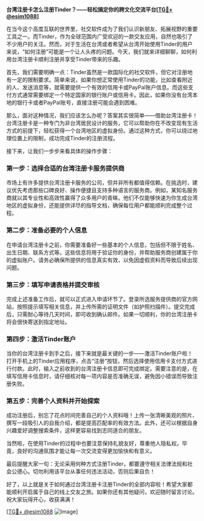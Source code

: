**台湾注册卡怎么注册Tinder？——轻松搞定你的跨文化交流平台[[TG💪+ @esim1088](https://t.me/s/esim1088)]**

在当今这个高度互联的世界里，社交软件成为了我们认识新朋友、拓展视野的重要工具之一。而Tinder，作为全球范围内广受欢迎的一款交友应用，自然也吸引了不少用户的关注。然而，对于生活在台湾或者希望从台湾开始使用Tinder的用户来说，“如何注册”可能是一个让人头疼的问题。今天，我们就来详细聊聊，如何利用台湾注册卡顺利注册并享受Tinder带来的乐趣。

首先，我们需要明确一点：Tinder虽然是一款国际化的社交软件，但它对注册地有一定的限制要求。简单来说，如果你想正常使用Tinder的功能，比如查看附近的人、发送消息等，就需要提供一个有效的信用卡或PayPal账户信息。而这些支付方式通常需要绑定一个特定国家的银行账户或信用卡。因此，如果你没有台湾本地的银行卡或者PayPal账号，直接注册可能会遇到困难。

那么，面对这种情况，我们应该怎么办呢？答案其实很简单——借助台湾注册卡！台湾注册卡是一种专门为非台湾居民设计的服务，它可以帮助你在不改变现有生活方式的前提下，轻松获得一个台湾地区的虚拟身份。通过这种方式，你可以绕过地理位置上的限制，成功完成Tinder的注册流程。

接下来，让我们一步步来看具体的操作步骤：

### 第一步：选择合适的台湾注册卡服务提供商

市场上有许多提供台湾注册卡服务的公司，但并非所有都值得信赖。在挑选时，建议优先考虑那些口碑良好、操作便捷且支持多种语言的服务商。例如，某知名服务商就以其专业性和高效性赢得了众多用户的青睐。他们不仅能够快速为你生成台湾地区的虚拟身份，还能提供详尽的指导文档，确保每位用户都能顺利完成整个过程。

### 第二步：准备必要的个人信息

在申请台湾注册卡之前，你需要准备好一些基本的个人信息，包括但不限于姓名、出生日期、联系方式等。这些信息将用于验证你的身份，并帮助服务商创建属于你的虚拟账户。请务必确保所提供的信息真实有效，以免因虚假资料而导致后续出现问题。

### 第三步：填写申请表格并提交审核

完成上述准备工作后，就可以正式进入申请环节了。登录所选服务提供商的官方网站，按照提示填写相关信息，并上传所需的证明文件（如护照扫描件）。提交完成后，只需耐心等待几天时间，即可收到确认邮件。如果一切顺利，你的台湾注册卡将会很快寄送到指定地址。

### 第四步：激活Tinder账户

当你的台湾注册卡到手之后，接下来就是最关键的一步——激活Tinder账户啦！打开手机上的Tinder应用程序，点击“注册”按钮，然后选择使用信用卡支付方式进行付款。此时，输入之前收到的台湾注册卡信息即可完成绑定。需要注意的是，在填写信用卡信息时，请仔细核对每一项内容是否准确无误，避免因小错误而导致注册失败。

### 第五步：完善个人资料并开始探索

成功注册后，别忘了花点时间完善自己的个人资料哦！上传一张清晰美观的照片、撰写一段吸引人的自我介绍，都是提高匹配率的有效方法。此外，还可以根据自身兴趣爱好调整搜索条件，这样更容易找到志同道合的朋友。

当然啦，在使用Tinder的过程中也要注意保持礼貌友好，尊重他人隐私权。毕竟，良好的沟通氛围才能让每一次交流变得更加愉快和有意义。

最后提醒大家一句：无论采用何种方式注册Tinder，都要遵守相关法律法规和社会公德心。切勿利用该平台从事任何违法活动，否则后果自负！

好了，以上就是关于如何通过台湾注册卡注册Tinder的全部内容啦！希望大家都能顺利开启属于自己的线上交友之旅。如果你还有其他疑问，欢迎随时留言讨论。祝大家玩得开心，收获满满！

[[TG💪+ @esim1088](https://t.me/s/esim1088) ![Image](https://i.postimg.cc/4NQfJmqS/Snipaste-2025-05-13-00-14-12.png)]